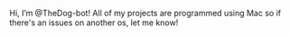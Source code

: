 Hi, I’m @TheDog-bot!
 All of my projects are programmed using Mac so if there's an issues on another os, let me know!
